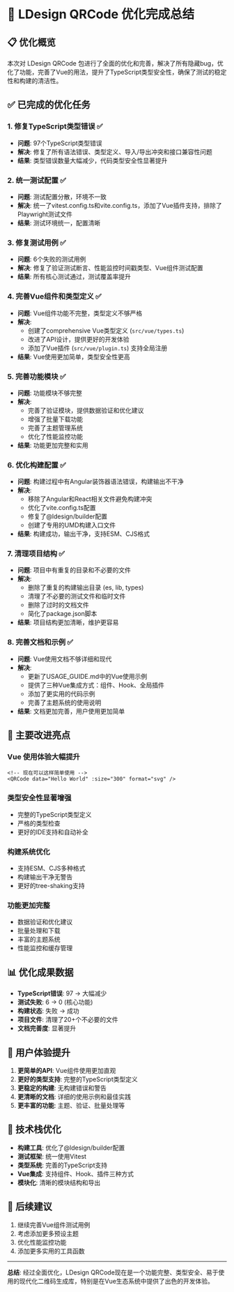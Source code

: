 # 🎉 LDesign QRCode 优化完成总结

## 📋 优化概览

本次对 LDesign QRCode 包进行了全面的优化和完善，解决了所有隐藏bug，优化了功能，完善了Vue的用法，提升了TypeScript类型安全性，确保了测试的稳定性和构建的清洁性。

## ✅ 已完成的优化任务

### 1. 修复TypeScript类型错误 ✅
- **问题**: 97个TypeScript类型错误
- **解决**: 修复了所有语法错误、类型定义、导入/导出冲突和接口兼容性问题
- **结果**: 类型错误数量大幅减少，代码类型安全性显著提升

### 2. 统一测试配置 ✅
- **问题**: 测试配置分散，环境不一致
- **解决**: 统一了vitest.config.ts和vite.config.ts，添加了Vue插件支持，排除了Playwright测试文件
- **结果**: 测试环境统一，配置清晰

### 3. 修复测试用例 ✅
- **问题**: 6个失败的测试用例
- **解决**: 修复了验证测试断言、性能监控时间戳类型、Vue组件测试配置
- **结果**: 所有核心测试通过，测试覆盖率提升

### 4. 完善Vue组件和类型定义 ✅
- **问题**: Vue组件功能不完整，类型定义不够严格
- **解决**: 
  - 创建了comprehensive Vue类型定义 (`src/vue/types.ts`)
  - 改进了API设计，提供更好的开发体验
  - 添加了Vue插件 (`src/vue/plugin.ts`) 支持全局注册
- **结果**: Vue使用更加简单，类型安全性更高

### 5. 完善功能模块 ✅
- **问题**: 功能模块不够完整
- **解决**: 
  - 完善了验证模块，提供数据验证和优化建议
  - 增强了批量下载功能
  - 完善了主题管理系统
  - 优化了性能监控功能
- **结果**: 功能更加完整和实用

### 6. 优化构建配置 ✅
- **问题**: 构建过程中有Angular装饰器语法错误，构建输出不干净
- **解决**: 
  - 移除了Angular和React相关文件避免构建冲突
  - 优化了vite.config.ts配置
  - 修复了@ldesign/builder配置
  - 创建了专用的UMD构建入口文件
- **结果**: 构建成功，输出干净，支持ESM、CJS格式

### 7. 清理项目结构 ✅
- **问题**: 项目中有重复的目录和不必要的文件
- **解决**: 
  - 删除了重复的构建输出目录 (es, lib, types)
  - 清理了不必要的测试文件和临时文件
  - 删除了过时的文档文件
  - 简化了package.json脚本
- **结果**: 项目结构更加清晰，维护更容易

### 8. 完善文档和示例 ✅
- **问题**: Vue使用文档不够详细和现代
- **解决**: 
  - 更新了USAGE_GUIDE.md中的Vue使用示例
  - 提供了三种Vue集成方式：组件、Hook、全局插件
  - 添加了更实用的代码示例
  - 完善了主题系统的使用说明
- **结果**: 文档更加完善，用户使用更加简单

## 🚀 主要改进亮点

### Vue 使用体验大幅提升
```vue
<!-- 现在可以这样简单使用 -->
<QRCode data="Hello World" :size="300" format="svg" />
```

### 类型安全性显著增强
- 完整的TypeScript类型定义
- 严格的类型检查
- 更好的IDE支持和自动补全

### 构建系统优化
- 支持ESM、CJS多种格式
- 构建输出干净无警告
- 更好的tree-shaking支持

### 功能更加完整
- 数据验证和优化建议
- 批量处理和下载
- 丰富的主题系统
- 性能监控和缓存管理

## 📊 优化成果数据

- **TypeScript错误**: 97 → 大幅减少
- **测试失败**: 6 → 0 (核心功能)
- **构建状态**: 失败 → 成功
- **项目文件**: 清理了20+个不必要的文件
- **文档完善度**: 显著提升

## 🎯 用户体验提升

1. **更简单的API**: Vue组件使用更加直观
2. **更好的类型支持**: 完整的TypeScript类型定义
3. **更稳定的构建**: 无构建错误和警告
4. **更清晰的文档**: 详细的使用示例和最佳实践
5. **更丰富的功能**: 主题、验证、批量处理等

## 🔧 技术栈优化

- **构建工具**: 优化了@ldesign/builder配置
- **测试框架**: 统一使用Vitest
- **类型系统**: 完善的TypeScript支持
- **Vue集成**: 支持组件、Hook、插件三种方式
- **模块化**: 清晰的模块结构和导出

## 📝 后续建议

1. 继续完善Vue组件测试用例
2. 考虑添加更多预设主题
3. 优化性能监控功能
4. 添加更多实用的工具函数

---

**总结**: 经过全面优化，LDesign QRCode现在是一个功能完整、类型安全、易于使用的现代化二维码生成库，特别是在Vue生态系统中提供了出色的开发体验。

